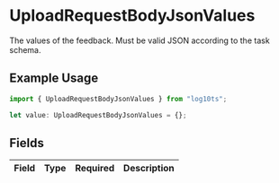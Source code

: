 # UploadRequestBodyJsonValues

The values of the feedback. Must be valid JSON according to the task schema.

## Example Usage

```typescript
import { UploadRequestBodyJsonValues } from "log10ts";

let value: UploadRequestBodyJsonValues = {};
```

## Fields

| Field       | Type        | Required    | Description |
| ----------- | ----------- | ----------- | ----------- |